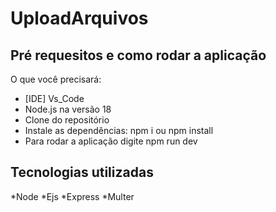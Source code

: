 # UploadArquivos

## Pré requesitos e como rodar a aplicação
 O que você precisará:
 * [IDE] Vs_Code
 * Node.js na versão 18
 * Clone do repositório
 * Instale as dependências: npm i ou npm install
 * Para rodar a aplicação digite npm run dev
 
 ## Tecnologias utilizadas
 *Node
 *Ejs
 *Express
 *Multer
